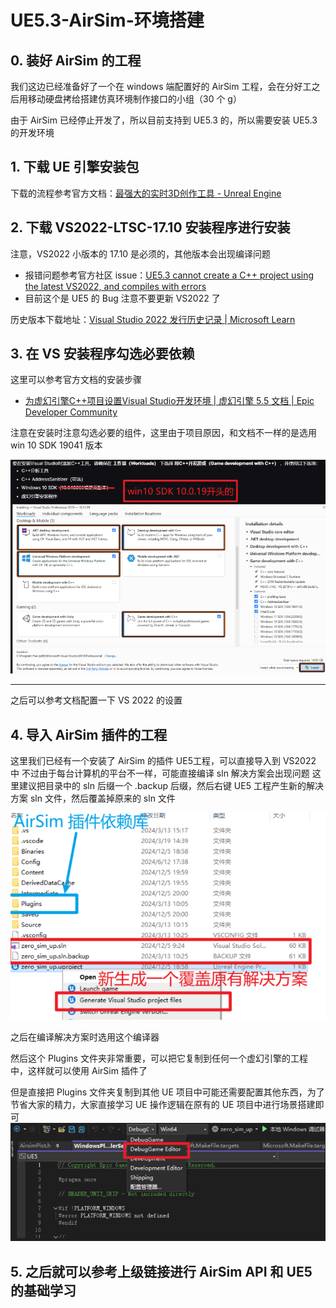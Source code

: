 
# UE5.3-AirSim-环境搭建

## 0. 装好 AirSim 的工程

我们这边已经准备好了一个在 windows 端配置好的 AirSim 工程，会在分好工之后用移动硬盘拷给搭建仿真环境制作接口的小组（30 个 g）

由于 AirSim 已经停止开发了，所以目前支持到 UE5.3 的，所以需要安装 UE5.3 的开发环境

## 1. 下载 UE 引擎安装包


下载的流程参考官方文档：[最强大的实时3D创作工具 - Unreal Engine](https://www.unrealengine.com/zh-CN/download)

## 2. 下载 VS2022-LTSC-17.10 安装程序进行安装

注意，VS2022 小版本的 17.10 是必须的，其他版本会出现编译问题
- 报错问题参考官方社区 issue：[UE5.3 cannot create a C++ project using the latest VS2022, and compiles with errors](https://forums.unrealengine.com/t/ue5-3-cannot-create-a-c-project-using-the-latest-vs2022-and-compiles-with-errors/1880238)
- 目前这个是 UE5 的 Bug 注意不要更新 VS2022 了


历史版本下载地址：[Visual Studio 2022 发行历史记录 | Microsoft Learn](https://learn.microsoft.com/zh-cn/visualstudio/releases/2022/release-history)

## 3. 在 VS 安装程序勾选必要依赖


这里可以参考官方文档的安装步骤
- [为虚幻引擎C++项目设置Visual Studio开发环境 | 虚幻引擎 5.5 文档 | Epic Developer Community](https://dev.epicgames.com/documentation/zh-cn/unreal-engine/setting-up-visual-studio-development-environment-for-cplusplus-projects-in-unreal-engine)

注意在安装时注意勾选必要的组件，这里由于项目原因，和文档不一样的是选用 win 10 SDK 19041 版本

![](./assets-of-UE5.3-AirSim-Environment/image-3.png)

****

之后可以参考文档配置一下 VS 2022 的设置

## 4. 导入 AirSim 插件的工程

这里我们已经有一个安装了 AirSim 的插件 UE5工程，可以直接导入到 VS2022 中
不过由于每台计算机的平台不一样，可能直接编译 sln 解决方案会出现问题
这里建议把目录中的 sln 后缀一个 .backup 后缀，然后右键 UE5 工程产生新的解决方案 sln
文件，然后覆盖掉原来的 sln 文件

![](./assets-of-UE5.3-AirSim-Environment/image-2.png)

之后在编译解决方案时选用这个编译器


然后这个 Plugins 文件夹非常重要，可以把它复制到任何一个虚幻引擎的工程中，这样就可以使用 AirSim 插件了

但是直接把 Plugins 文件夹复制到其他 UE 项目中可能还需要配置其他东西，为了节省大家的精力，大家直接学习 UE 操作逻辑在原有的 UE 项目中进行场景搭建即可
![](./assets-of-UE5.3-AirSim-Environment/image-1.png)
## 5. 之后就可以参考上级链接进行 AirSim API 和 UE5 的基础学习


